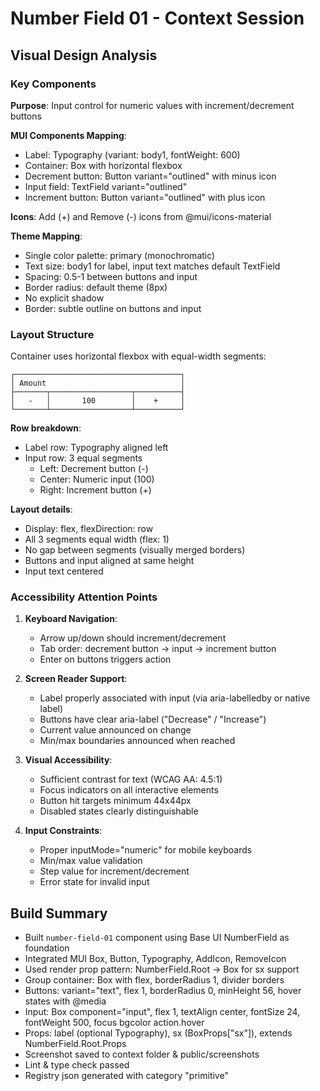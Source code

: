 # Number Field 01 - Context Session

## Visual Design Analysis

### Key Components

**Purpose**: Input control for numeric values with increment/decrement buttons

**MUI Components Mapping**:

- Label: Typography (variant: body1, fontWeight: 600)
- Container: Box with horizontal flexbox
- Decrement button: Button variant="outlined" with minus icon
- Input field: TextField variant="outlined"
- Increment button: Button variant="outlined" with plus icon

**Icons**: Add (+) and Remove (-) icons from @mui/icons-material

**Theme Mapping**:

- Single color palette: primary (monochromatic)
- Text size: body1 for label, input text matches default TextField
- Spacing: 0.5-1 between buttons and input
- Border radius: default theme (8px)
- No explicit shadow
- Border: subtle outline on buttons and input

### Layout Structure

Container uses horizontal flexbox with equal-width segments:

```
┌─────────────────────────────────────┐
│ Amount                              │
├───────┬──────────────────┬──────────┤
│   -   │       100        │    +     │
└───────┴──────────────────┴──────────┘
```

**Row breakdown**:

- Label row: Typography aligned left
- Input row: 3 equal segments
  - Left: Decrement button (-)
  - Center: Numeric input (100)
  - Right: Increment button (+)

**Layout details**:

- Display: flex, flexDirection: row
- All 3 segments equal width (flex: 1)
- No gap between segments (visually merged borders)
- Buttons and input aligned at same height
- Input text centered

### Accessibility Attention Points

1. **Keyboard Navigation**:
   - Arrow up/down should increment/decrement
   - Tab order: decrement button → input → increment button
   - Enter on buttons triggers action

2. **Screen Reader Support**:
   - Label properly associated with input (via aria-labelledby or native label)
   - Buttons have clear aria-label ("Decrease" / "Increase")
   - Current value announced on change
   - Min/max boundaries announced when reached

3. **Visual Accessibility**:
   - Sufficient contrast for text (WCAG AA: 4.5:1)
   - Focus indicators on all interactive elements
   - Button hit targets minimum 44x44px
   - Disabled states clearly distinguishable

4. **Input Constraints**:
   - Proper inputMode="numeric" for mobile keyboards
   - Min/max value validation
   - Step value for increment/decrement
   - Error state for invalid input

## Build Summary

- Built `number-field-01` component using Base UI NumberField as foundation
- Integrated MUI Box, Button, Typography, AddIcon, RemoveIcon
- Used render prop pattern: NumberField.Root → Box for sx support
- Group container: Box with flex, borderRadius 1, divider borders
- Buttons: variant="text", flex 1, borderRadius 0, minHeight 56, hover states with @media
- Input: Box component="input", flex 1, textAlign center, fontSize 24, fontWeight 500, focus bgcolor action.hover
- Props: label (optional Typography), sx (BoxProps["sx"]), extends NumberField.Root.Props
- Screenshot saved to context folder & public/screenshots
- Lint & type check passed
- Registry json generated with category "primitive"
